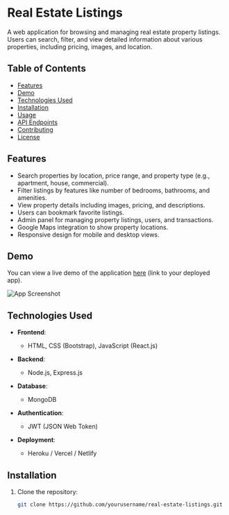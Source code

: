 # Real Estate Listings

A web application for browsing and managing real estate property listings. Users can search, filter, and view detailed information about various properties, including pricing, images, and location.

## Table of Contents

- [Features](#features)
- [Demo](#demo)
- [Technologies Used](#technologies-used)
- [Installation](#installation)
- [Usage](#usage)
- [API Endpoints](#api-endpoints)
- [Contributing](#contributing)
- [License](#license)

## Features

- Search properties by location, price range, and property type (e.g., apartment, house, commercial).
- Filter listings by features like number of bedrooms, bathrooms, and amenities.
- View property details including images, pricing, and descriptions.
- Users can bookmark favorite listings.
- Admin panel for managing property listings, users, and transactions.
- Google Maps integration to show property locations.
- Responsive design for mobile and desktop views.

## Demo

You can view a live demo of the application [here](#) (link to your deployed app).

![App Screenshot](https://via.placeholder.com/800x400.png?text=Real+Estate+Listings+Screenshot)

## Technologies Used

- **Frontend**: 
  - HTML, CSS (Bootstrap), JavaScript (React.js)
  
- **Backend**: 
  - Node.js, Express.js
  
- **Database**: 
  - MongoDB
  
- **Authentication**: 
  - JWT (JSON Web Token)
  
- **Deployment**: 
  - Heroku / Vercel / Netlify

## Installation

1. Clone the repository:

   ```bash
   git clone https://github.com/yourusername/real-estate-listings.git
